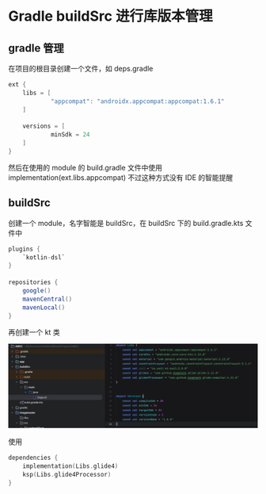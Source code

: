 # Gradle buildSrc 进行库版本管理

## gradle 管理

在项目的根目录创建一个文件，如 deps.gradle

```kotlin
ext {
    libs = [
            "appcompat": "androidx.appcompat:appcompat:1.6.1"
    ]

    versions = [
            minSdk = 24
    ]
}
```

然后在使用的 module 的 build.gradle 文件中使用
implementation(ext.libs.appcompat)
不过这种方式没有 IDE 的智能提醒

## buildSrc

创建一个 module，名字智能是 buildSrc，在 buildSrc 下的 build.gradle.kts 文件中

```groovy
plugins {
    `kotlin-dsl`
}

repositories {
    google()
    mavenCentral()
    mavenLocal()
}
```

再创建一个 kt 类

![alt text](./images/gradlebuildsrc.png)

使用

```kotlin
dependencies {
    implementation(Libs.glide4)
    ksp(Libs.glide4Processor)
}
```
